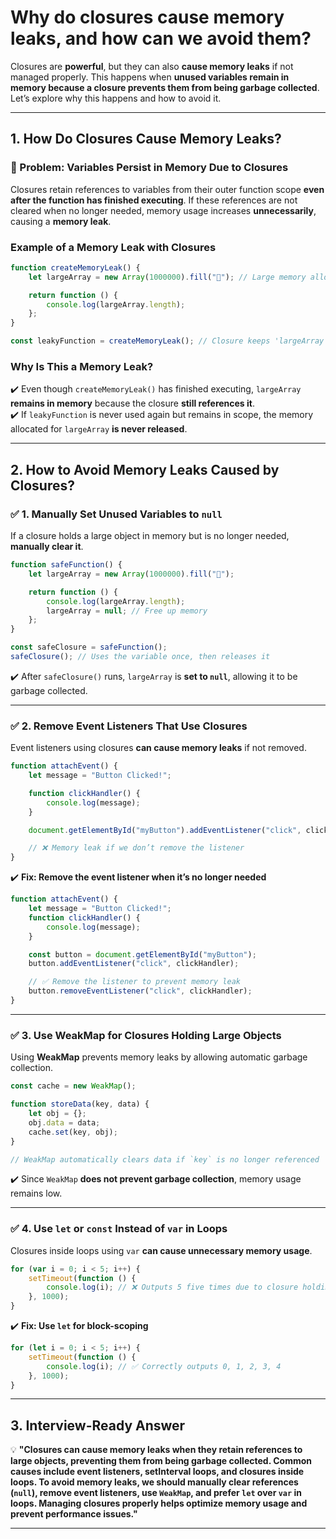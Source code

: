# Why do closures cause memory leaks, and how can we avoid them?

Closures are **powerful**, but they can also **cause memory leaks** if not managed properly. This happens when **unused variables remain in memory because a closure prevents them from being garbage collected**. Let’s explore why this happens and how to avoid it.

---

## **1. How Do Closures Cause Memory Leaks?**  
### **🛑 Problem: Variables Persist in Memory Due to Closures**  
Closures retain references to variables from their outer function scope **even after the function has finished executing**. If these references are not cleared when no longer needed, memory usage increases **unnecessarily**, causing a **memory leak**.  

### **Example of a Memory Leak with Closures**  
```javascript
function createMemoryLeak() {
    let largeArray = new Array(1000000).fill("🚀"); // Large memory allocation

    return function () {
        console.log(largeArray.length);
    };
}

const leakyFunction = createMemoryLeak(); // Closure keeps 'largeArray' in memory
```
### **Why Is This a Memory Leak?**  
✔️ Even though `createMemoryLeak()` has finished executing, `largeArray` **remains in memory** because the closure **still references it**.  
✔️ If `leakyFunction` is never used again but remains in scope, the memory allocated for `largeArray` **is never released**.  

---

## **2. How to Avoid Memory Leaks Caused by Closures?**  

### ✅ **1. Manually Set Unused Variables to `null`**  
If a closure holds a large object in memory but is no longer needed, **manually clear it**.

```javascript
function safeFunction() {
    let largeArray = new Array(1000000).fill("🚀");

    return function () {
        console.log(largeArray.length);
        largeArray = null; // Free up memory
    };
}

const safeClosure = safeFunction();
safeClosure(); // Uses the variable once, then releases it
```
✔️ After `safeClosure()` runs, `largeArray` is **set to `null`**, allowing it to be garbage collected.  

---

### ✅ **2. Remove Event Listeners That Use Closures**  
Event listeners using closures **can cause memory leaks** if not removed.

```javascript
function attachEvent() {
    let message = "Button Clicked!";

    function clickHandler() {
        console.log(message);
    }

    document.getElementById("myButton").addEventListener("click", clickHandler);

    // ❌ Memory leak if we don’t remove the listener
}
```
✔️ **Fix: Remove the event listener when it’s no longer needed**  
```javascript
function attachEvent() {
    let message = "Button Clicked!";
    function clickHandler() {
        console.log(message);
    }

    const button = document.getElementById("myButton");
    button.addEventListener("click", clickHandler);

    // ✅ Remove the listener to prevent memory leak
    button.removeEventListener("click", clickHandler);
}
```
---

### ✅ **3. Use WeakMap for Closures Holding Large Objects**  
Using **WeakMap** prevents memory leaks by allowing automatic garbage collection.

```javascript
const cache = new WeakMap();

function storeData(key, data) {
    let obj = {};
    obj.data = data;
    cache.set(key, obj);
}

// WeakMap automatically clears data if `key` is no longer referenced
```
✔️ Since `WeakMap` **does not prevent garbage collection**, memory usage remains low.

---

### ✅ **4. Use `let` or `const` Instead of `var` in Loops**  
Closures inside loops using `var` **can cause unnecessary memory usage**.

```javascript
for (var i = 0; i < 5; i++) {
    setTimeout(function () {
        console.log(i); // ❌ Outputs 5 five times due to closure holding `i`
    }, 1000);
}
```
✔️ **Fix: Use `let` for block-scoping**  
```javascript
for (let i = 0; i < 5; i++) {
    setTimeout(function () {
        console.log(i); // ✅ Correctly outputs 0, 1, 2, 3, 4
    }, 1000);
}
```
---

## **3. Interview-Ready Answer**  
💡 **"Closures can cause memory leaks when they retain references to large objects, preventing them from being garbage collected. Common causes include event listeners, setInterval loops, and closures inside loops. To avoid memory leaks, we should manually clear references (`null`), remove event listeners, use `WeakMap`, and prefer `let` over `var` in loops. Managing closures properly helps optimize memory usage and prevent performance issues."**  

---
